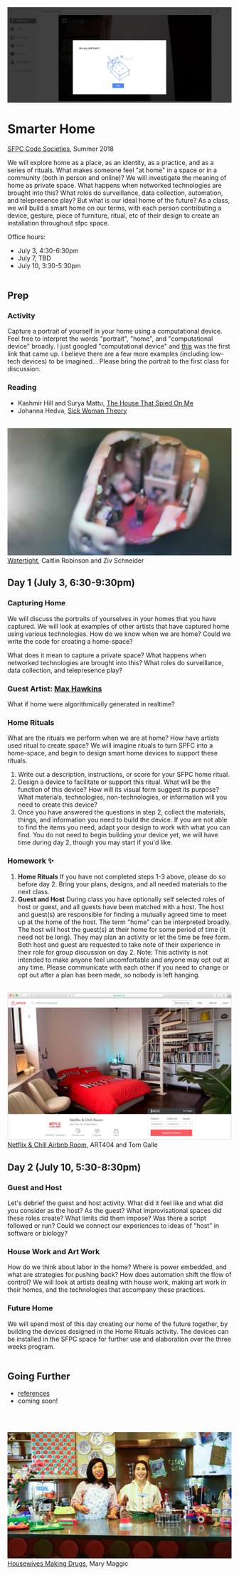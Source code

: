 ![google hangout with message "are you still there?"](hangout.jpg)

# Smarter Home
[SFPC Code Societies](http://sfpc.io/codesocieties/), Summer 2018

We will explore home as a place, as an identity, as a practice, and as a series of rituals. What makes someone feel "at home" in a space or in a community (both in person and online)? We will investigate the meaning of home as private space. What happens when networked technologies are brought into this? What roles do surveillance, data collection, automation, and telepresence play? But what is our ideal home of the future? As a class, we will build a smart home on our terms, with each person contributing a device, gesture, piece of furniture, ritual, etc of their design to create an installation throughout sfpc space.

Office hours:
* July 3, 4:30-6:30pm
* July 7, TBD
* July 10, 3:30-5:30pm
<br><br>

## Prep

### Activity
Capture a portrait of yourself in your home using a computational device. Feel free to interpret the words "portrait", "home", and "computational device" broadly. I just googled "computational device" and [this](https://www.cs.drexel.edu/~introcs/F2K/lectures/2.1_computers/examples.html) was the first link that came up. I believe there are a few more examples (including low-tech devices) to be imagined... Please bring the portrait to the first class for discussion.

### Reading
* Kashmir Hill and Surya Mattu, [The House That Spied On Me](https://gizmodo.com/the-house-that-spied-on-me-1822429852)
* Johanna Hedva, [Sick Woman Theory](http://www.maskmagazine.com/not-again/struggle/sick-woman-theory)
<br><br>

![sculpture with person inside their home created from 3D scanning](watertight.jpg)
[Watertight](http://www.watertight.world/), Caitlin Robinson and Ziv Schneider

## Day 1 (July 3, 6:30-9:30pm)

### Capturing Home
We will discuss the portraits of yourselves in your homes that you have captured. We will look at examples of other artists that have captured home using various technologies. How do we know when we are home? Could we write the code for creating a home-space? 

What does it mean to capture a private space? What happens when networked technologies are brought into this? What roles do surveillance, data collection, and telepresence play?

### Guest Artist: [Max Hawkins](https://maxhawkins.me/)
What if home were algorithmically generated in realtime?

### Home Rituals
What are the rituals we perform when we are at home? How have artists used ritual to create space? We will imagine rituals to turn SPFC into a home-space, and begin to design smart home devices to support these rituals.
1. Write out a description, instructions, or score for your SFPC home ritual.
2. Design a device to facilitate or support this ritual. What will be the function of this device? How will its visual form suggest its purpose? What materials, technologies, non-technologies, or information will you need to create this device?
3. Once you have answered the questions in step 2, collect the materials, things, and information you need to build the device. If you are not able to find the items you need, adapt your design to work with what you can find. You do not need to begin building your device yet, we will have time during day 2, though you may start if you'd like.

### Homework ✨
1. **Home Rituals** If you have not completed steps 1-3 above, please do so before day 2. Bring your plans, designs, and all needed materials to the next class.
2. **Guest and Host** During class you have optionally self selected roles of host or guest, and all guests have been matched with a host. The host and guest(s) are responsible for finding a mutually agreed time to meet up at the home of the host. The term "home" can be interpreted broadly. The host will host the guest(s) at their home for some period of time (it need not be long). They may plan an activity or let the time be free form. Both host and guest are requested to take note of their experience in their role for group discussion on day 2. Note: This activity is not intended to make anyone feel uncomfortable and anyone may opt out at any time. Please communicate with each other if you need to change or opt out after a plan has been made, so nobody is left hanging.
<br><br>

![airbnb room decked out with netflix furniture](netflix.jpg)
[Netflix & Chill Airbnb Room](http://tomgalle.online/Netflix-Chill-Airbnb-Room), ART404 and Tom Galle

## Day 2 (July 10, 5:30-8:30pm)

### Guest and Host
Let's debrief the guest and host activity. What did it feel like and what did you consider as the host? As the guest? What improvisational spaces did these roles create? What limits did them impose? Was there a script followed or run? Could we connect our experiences to ideas of "host" in software or biology?

### House Work and Art Work
How do we think about labor in the home? Where is power embedded, and what are strategies for pushing back? How does automation shift the flow of control? We will look at artists dealing with house work, making art work in their homes, and the technologies that accompany these practices.

### Future Home
We will spend most of this day creating our home of the future together, by building the devices designed in the Home Rituals activity. The devices can be installed in the SFPC space for further use and elaboration over the three weeks program.
<br><br>

## Going Further
* [references](https://github.com/lmccart/Smart-Home/blob/master/references.md)
* coming soon!

<br><br>

![two women in colorful kitchen making estrogen](housewives.jpg)
[Housewives Making Drugs](http://maggic.ooo/Housewives-Making-Drugs-2017), Mary Maggic
